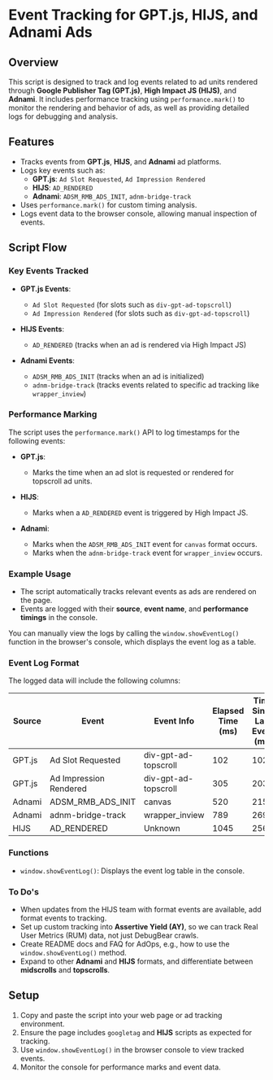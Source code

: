 # Event Tracking for GPT.js, HIJS, and Adnami Ads

## Overview

This script is designed to track and log events related to ad units rendered through **Google Publisher Tag (GPT.js)**, **High Impact JS (HIJS)**, and **Adnami**. It includes performance tracking using `performance.mark()` to monitor the rendering and behavior of ads, as well as providing detailed logs for debugging and analysis.

## Features

- Tracks events from **GPT.js**, **HIJS**, and **Adnami** ad platforms.
- Logs key events such as:
  - **GPT.js**: `Ad Slot Requested`, `Ad Impression Rendered`
  - **HIJS**: `AD_RENDERED`
  - **Adnami**: `ADSM_RMB_ADS_INIT`, `adnm-bridge-track`
- Uses `performance.mark()` for custom timing analysis.
- Logs event data to the browser console, allowing manual inspection of events.

## Script Flow

### Key Events Tracked

- **GPT.js Events**:
  - `Ad Slot Requested` (for slots such as `div-gpt-ad-topscroll`)
  - `Ad Impression Rendered` (for slots such as `div-gpt-ad-topscroll`)

- **HIJS Events**:
  - `AD_RENDERED` (tracks when an ad is rendered via High Impact JS)

- **Adnami Events**:
  - `ADSM_RMB_ADS_INIT` (tracks when an ad is initialized)
  - `adnm-bridge-track` (tracks events related to specific ad tracking like `wrapper_inview`)

### Performance Marking

The script uses the `performance.mark()` API to log timestamps for the following events:

- **GPT.js**:
  - Marks the time when an ad slot is requested or rendered for topscroll ad units.
  
- **HIJS**:
  - Marks when a `AD_RENDERED` event is triggered by High Impact JS.

- **Adnami**:
  - Marks when the `ADSM_RMB_ADS_INIT` event for `canvas` format occurs.
  - Marks when the `adnm-bridge-track` event for `wrapper_inview` occurs.

### Example Usage

- The script automatically tracks relevant events as ads are rendered on the page.
- Events are logged with their **source**, **event name**, and **performance timings** in the console.
  
You can manually view the logs by calling the `window.showEventLog()` function in the browser's console, which displays the event log as a table.

### Event Log Format

The logged data will include the following columns:

| Source  | Event                    | Event Info             | Elapsed Time (ms) | Time Since Last Event (ms) |
|---------|--------------------------|------------------------|-------------------|----------------------------|
| GPT.js  | Ad Slot Requested         | div-gpt-ad-topscroll   | 102               | 102                        |
| GPT.js  | Ad Impression Rendered    | div-gpt-ad-topscroll   | 305               | 203                        |
| Adnami  | ADSM_RMB_ADS_INIT         | canvas                 | 520               | 215                        |
| Adnami  | adnm-bridge-track         | wrapper_inview         | 789               | 269                        |
| HIJS    | AD_RENDERED               | Unknown                | 1045              | 256                        |

### Functions

- `window.showEventLog()`: Displays the event log table in the console.
  
### To Do's

- When updates from the HIJS team with format events are available, add format events to tracking.
- Set up custom tracking into **Assertive Yield (AY)**, so we can track Real User Metrics (RUM) data, not just DebugBear crawls.
- Create README docs and FAQ for AdOps, e.g., how to use the `window.showEventLog()` method.
- Expand to other **Adnami** and **HIJS** formats, and differentiate between **midscrolls** and **topscrolls**.

## Setup

1. Copy and paste the script into your web page or ad tracking environment.
2. Ensure the page includes `googletag` and **HIJS** scripts as expected for tracking.
3. Use `window.showEventLog()` in the browser console to view tracked events.
4. Monitor the console for performance marks and event data.